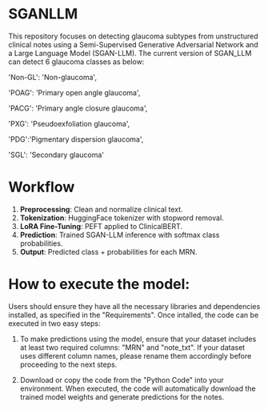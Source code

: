 # SGANLLM
This repository focuses on detecting glaucoma subtypes from unstructured clinical notes using a Semi-Supervised Generative Adversarial Network and a Large Language Model (SGAN-LLM). The current version of SGAN_LLM can detect 6 glaucoma classes as below:

'Non-GL': 'Non-glaucoma',

'POAG': 'Primary open angle glaucoma',

'PACG': 'Primary angle closure glaucoma',

'PXG': 'Pseudoexfoliation  glaucoma',

'PDG':'Pigmentary dispersion glaucoma',

'SGL': 'Secondary glaucoma'

# Workflow

1. **Preprocessing**: Clean and normalize clinical text.
2. **Tokenization**: HuggingFace tokenizer with stopword removal.
3. **LoRA Fine-Tuning**: PEFT applied to ClinicalBERT.
4. **Prediction**: Trained SGAN-LLM inference with softmax class probabilities.
5. **Output**: Predicted class + probabilities for each MRN.

# How to execute the model:
Users should ensure they have all the necessary libraries and dependencies installed, as specified in the "Requirements". Once intalled, the code can be executed in two easy steps:

1) To make predictions using the model, ensure that your dataset includes at least two required columns: "MRN" and "note_txt". If your dataset uses different column names, please rename them accordingly before proceeding to the next steps.

2) Download or copy the code from the "Python Code" into your environment. When executed, the code will automatically download the trained model weights and generate predictions for the notes.
